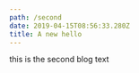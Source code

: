 ```yaml
---
path: /second
date: 2019-04-15T08:56:33.280Z
title: A new hello
---
```

this is the second blog text

